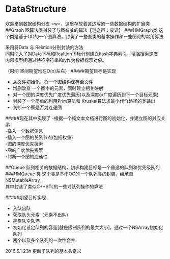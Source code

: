 # DataStructure
欢迎来到数据结构分支 =w=，这里存放着这边写的一些数据结构的扩展类
##Graph
图算法类封装了与图有关的算法【谜之声：废话】
###HMGraph类
这个类是基于OC的一个图算法，封装了一些图类的基本操作和一些图论的常用算法

 采用将Data 与 Relation分别封装的方法<br>
 同时引入了对Data下标和Realtion下标分别建立hash字典索引，增强搜索速度<br>
 内部模型间通过特征字符串Key作为数据标示对象。
 
 （时间 空间期望均在O(n)左右）
#####期望目标是实现
<ul>
<li>从文件初始化，将一个图结构保存至文件</li>
<li>增删改查 一个图中的元素，同时建立相关映射</li>
<li>对一个图的深度优先广度优先遍历(以及深度or广度遍历到下一个目标元素)</li>
<li>封装了一个简单的利用Prim算法和 Kruskal算法求最小代价路径的类输出</li>
<li>判断一个图是否为连通图</li>
</ul>
#####现在其中实现了
-根据一个纯文本文档进行图的初始化，并建立图的对应关系<br>
-插入一个数据信息<br>
-插入一个图的关系节点(包括权重)<br>
-图的深度优先搜索<br>
-图的广度优先搜索<br>
-判断一个图的连通性<br>

##Queue
队列相关的数据结构，初步构建目标是一个普通的队列和优先级队列
###HMQueue 类
这个类是基于OC的一个队列类的封装，继承自NSMutableArray。<br>
其中封装了类似C++STL的一些对队列操作的算法

#####期望目标实现
<ul>
<li>入队出队</li>
<li>获取队头元素（元素不出队）</li>
<li>是否队空队满</li>
<li>初始化设定队列的容量[就是限制队列的最大大小]，通过一个NSArray初始化队列</li>
<li>两个以及多个队列的一次性合并</li>
</ul>

2016.6.1 23h 更新了队列的基本头定义
